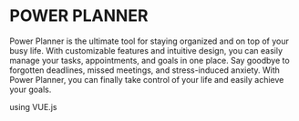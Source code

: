 # POWER PLANNER
<p>Power Planner is the ultimate tool
 for staying organized and on top of your busy life. 
With customizable features and intuitive design, you can easily manage your tasks, appointments, and goals in one place. 
        Say goodbye to forgotten deadlines, missed meetings, and stress-induced anxiety. With Power Planner, you can finally
        take control of your life and easily achieve your goals.</p>

 
using VUE.js
